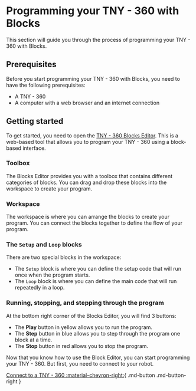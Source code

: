 # Programming your TNY - 360 with Blocks

This section will guide you through the process of programming your TNY - 360 with Blocks.


## Prerequisites

Before you start programming your TNY - 360 with Blocks, you need to have the following prerequisites:

- A TNY - 360
- A computer with a web browser and an internet connection


## Getting started

To get started, you need to open the [TNY - 360 Blocks Editor](https://tny-robotics.com/apps/block-editor). This is a web-based tool that allows you to program your TNY - 360 using a block-based interface.

### Toolbox

The Blocks Editor provides you with a toolbox that contains different categories of blocks. You can drag and drop these blocks into the workspace to create your program.

### Workspace

The workspace is where you can arrange the blocks to create your program. You can connect the blocks together to define the flow of your program.

### The `Setup` and `Loop` blocks

There are two special blocks in the workspace:

- The `Setup` block is where you can define the setup code that will run once when the program starts.
- The `Loop` block is where you can define the main code that will run repeatedly in a loop.

### Running, stopping, and stepping through the program

At the bottom right corner of the Blocks Editor, you will find 3 buttons:

- The **Play** button in yellow allows you to run the program.
- The **Step** button in blue allows you to step through the program one block at a time.
- The **Stop** button in red allows you to stop the program.

Now that you know how to use the Block Editor, you can start programming your TNY - 360.
But first, you need to connect to your robot.

<div class="buttons-right" markdown>

[Connect to a TNY - 360 :material-chevron-right:](connect.md){ .md-button .md-button-right }

</div>